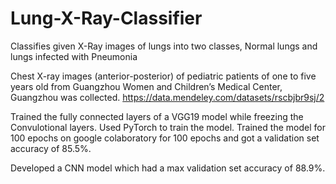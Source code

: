 # Lung-X-Ray-Classifier
Classifies given X-Ray images of lungs into two classes, Normal lungs and lungs infected with Pneumonia

Chest X-ray images (anterior-posterior) of pediatric patients of one to five years old from Guangzhou Women and Children’s Medical Center, Guangzhou was collected.
https://data.mendeley.com/datasets/rscbjbr9sj/2

Trained the fully connected layers of a VGG19 model while freezing the Convulotional layers.
Used PyTorch to train the model.
Trained the model for 100 epochs on google colaboratory for 100 epochs and got a validation set accuracy of 85.5%.

Developed a CNN model which had a max validation set accuracy of 88.9%.

